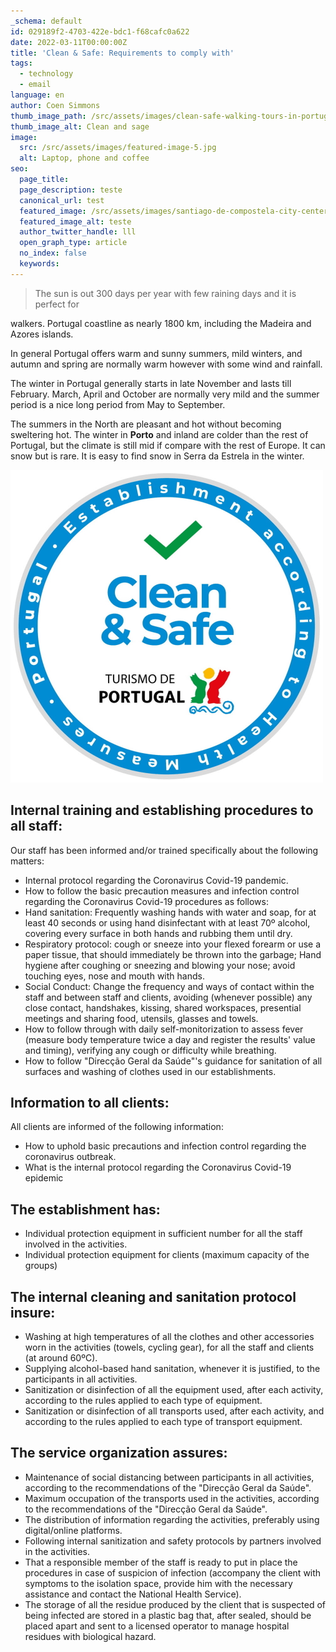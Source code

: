 ```yaml
---
_schema: default
id: 029189f2-4703-422e-bdc1-f68cafc0a622
date: 2022-03-11T00:00:00Z
title: 'Clean & Safe: Requirements to comply with'
tags:
  - technology
  - email
language: en
author: Coen Simmons
thumb_image_path: /src/assets/images/clean-safe-walking-tours-in-portugal.jpg
thumb_image_alt: Clean and sage
image:
  src: /src/assets/images/featured-image-5.jpg
  alt: Laptop, phone and coffee
seo:
  page_title:
  page_description: teste
  canonical_url: test
  featured_image: /src/assets/images/santiago-de-compostela-city-center.jpg
  featured_image_alt: teste
  author_twitter_handle: lll
  open_graph_type: article
  no_index: false
  keywords:
---
```

> The sun is out 300 days per year with few raining days and it is perfect for

walkers. Portugal coastline as nearly 1800 km, including the Madeira and Azores
islands.

In general Portugal offers warm and sunny summers, mild winters, and autumn and
spring are normally warm however with some wind and rainfall.

The winter in Portugal generally starts in late November and lasts till
February. March, April and October are normally very mild and the summer period
is a nice long period from May to September.

The summers in the North are pleasant and hot without becoming sweltering hot.
The winter in&nbsp;**Porto**&nbsp;and inland are colder than the rest of
Portugal, but the climate is still mid if compare with the rest of Europe. It
can snow but is rare. It is easy to find snow in Serra da Estrela in the winter.


<img src="/src/assets/images/clean-safe-walking-tours-in-portugal.jpg" alt="Clean and Safe" title="Clean and Safe" height="500" width="500" />

## **Internal training and establishing procedures to all staff:**

Our staff has been informed and/or trained specifically about the following
matters:

* Internal protocol regarding the Coronavirus Covid-19 pandemic.
* How to follow the basic precaution measures and infection control regarding
  the Coronavirus Covid-19 procedures as follows:
* Hand sanitation: Frequently washing hands with water and soap, for at least 40
  seconds or using hand disinfectant with at least 70º alcohol, covering every
  surface in both hands and rubbing them until dry.
* Respiratory protocol: cough or sneeze into your flexed forearm or use a paper
  tissue, that should immediately be thrown into the garbage; Hand hygiene after
  coughing or sneezing and blowing your nose; avoid touching eyes, nose and
  mouth with hands.
* Social Conduct: Change the frequency and ways of contact within the staff and
  between staff and clients, avoiding (whenever possible) any close contact,
  handshakes, kissing, shared workspaces, presential meetings and sharing food,
  utensils, glasses and towels.
* How to follow through with daily self-monitorization to assess fever (measure
  body temperature twice a day and register the results' value and timing),
  verifying any cough or difficulty while breathing.
* How to follow "Direcção Geral da Saúde"'s guidance for sanitation of all
  surfaces and washing of clothes used in our establishments.

## **Information to all clients:**

All clients are informed of the following information:

* How to uphold basic precautions and infection control regarding the
  coronavirus outbreak.
* What is the internal protocol regarding the Coronavirus Covid-19 epidemic

## **The establishment has:**

* Individual protection equipment in sufficient number for all the staff
  involved in the activities.
* Individual protection equipment for clients (maximum capacity of the groups)

## **The internal cleaning and sanitation protocol insure:**

* Washing at high temperatures of all the clothes and other accessories worn in
  the activities (towels, cycling gear), for all the staff and clients (at
  around 60ºC).
* Supplying alcohol-based hand sanitation, whenever it is justified, to the
  participants in all activities.
* Sanitization or disinfection of all the equipment used, after each activity,
  according to the rules applied to each type of equipment.
* Sanitization or disinfection of all transports used, after each activity, and
  according to the rules applied to each type of transport equipment.

## **The service organization assures:**

* Maintenance of social distancing between participants in all activities,
  according to the recommendations of the "Direcção Geral da Saúde".
* Maximum occupation of the transports used in the activities, according to the
  recommendations of the "Direcção Geral da Saúde".
* The distribution of information regarding the activities, preferably using
  digital/online platforms.
* Following internal sanitization and safety protocols by partners involved in
  the activities.
* That a responsible member of the staff is ready to put in place the procedures
  in case of suspicion of infection (accompany the client with symptoms to the
  isolation space, provide him with the necessary assistance and contact the
  National Health Service).
* The storage of all the residue produced by the client that is suspected of
  being infected are stored in a plastic bag that, after sealed, should be
  placed apart and sent to a licensed operator to manage hospital residues with
  biological hazard.